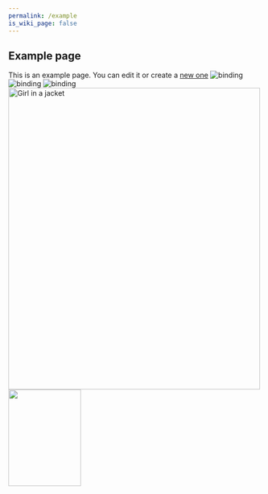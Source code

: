 ```yaml
---
permalink: /example
is_wiki_page: false
---
```

## Example page

This is an example page. You can edit it or create a [new one](new_page.md)
![binding](../assets/YAD/Thumbnails/Games/Binding.jpg) ![binding](../assets/YAD/Thumbnails/Games/Binding.jpg) ![binding](../assets/YAD/Thumbnails/Games/Binding.jpg)
<img src="/YAD-Wiki-Experimental-Gubbins/assets/YAD/Thumbnails/Games/Binding.jpg" alt="Girl in a jacket" width="500" height="600">
<a href="Starbound.md"><img src="../assets/YAD/Thumbnails/Games/Starbound.jpg" width="144" height="192"></a>
